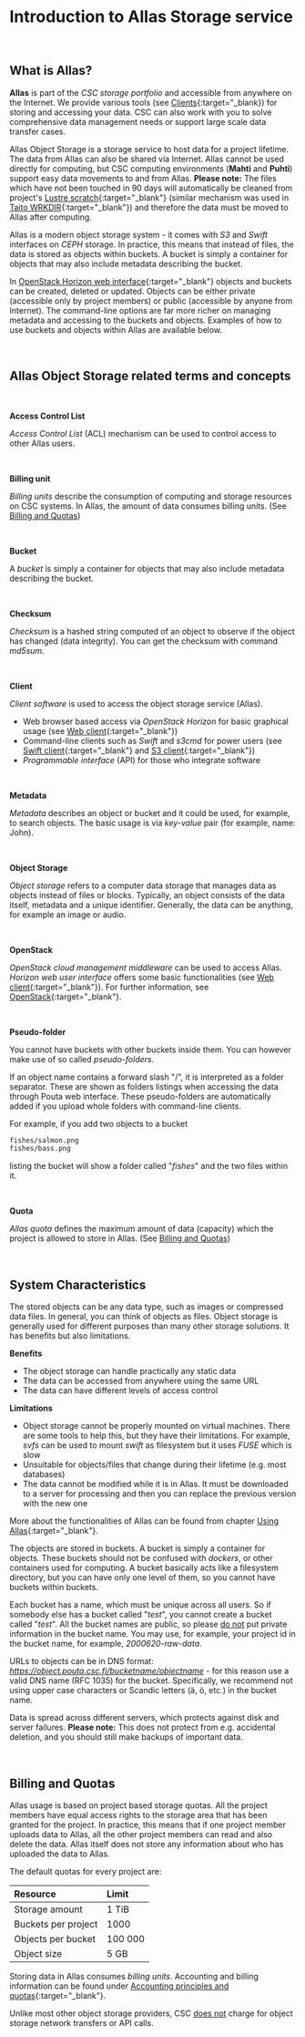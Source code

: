 
# Introduction to Allas Storage service

&nbsp;


## What is Allas?

**Allas** is part of the _CSC storage portfolio_ and accessible from anywhere on the Internet. We provide various tools (see [Clients](./accessing_allas.md#clients){:target="_blank}) for storing and accessing your data. CSC can also work with you to solve comprehensive data management needs or support large scale data transfer cases.

Allas Object Storage is a storage service to host data for a project lifetime. The data from Allas can also be shared via Internet. Allas cannot be used directly for computing, but CSC computing environments (**Mahti** and **Puhti**) support easy data movements to and from Allas. **Please note:** The files which have not been touched in 90 days will automatically be cleaned from project's [Lustre scratch](../../computing/disk-environment.md){:target="_blank"} (similar mechanism was used in [Taito WRKDIR](https://research.csc.fi/taito-disk-environment#1.5.2){:target="_blank"}) and therefore the data must be moved to Allas after computing.

Allas is a modern object storage system - it comes with _S3_ and _Swift_ interfaces on _CEPH_ storage. In practice, this means that instead of files, the data is stored as objects within buckets. A bucket is simply a container for objects that may also include metadata describing the bucket. 

In [OpenStack Horizon web interface](./using_allas/web_client.md){:target="_blank"} objects and buckets can be created, deleted or updated. Objects can be either private (accessible only by project members) or public (accessible by anyone from Internet). The command-line options are far more richer on managing metadata and accessing to the buckets and objects. Examples of how to use buckets and objects within Allas are available below.

&nbsp;


## Allas Object Storage related terms and concepts  

&nbsp;

**Access Control List**

_Access Control List_ (ACL) mechanism can be used to control access to other Allas users.

&nbsp;


**Billing unit**

_Billing units_ describe the consumption of computing and storage resources on CSC systems. 
In Allas, the amount of data consumes billing units.
(See [Billing and Quotas](#billing-and-quotas))

&nbsp;


**Bucket**

A _bucket_ is simply a container for objects that may also include metadata describing the bucket.

&nbsp;


**Checksum**

_Checksum_ is a hashed string computed of an object to observe if the object has changed (data integrity). 
You can get the checksum with command _md5sum_.

&nbsp;


**Client**

_Client software_ is used to access the object storage service (Allas).

 * Web browser based access via _OpenStack Horizon_ for basic graphical usage (see [Web client](./using_allas/web_client.md){:target="_blank"})
 * Command-line clients such as _Swift_ and _s3cmd_ for power users (see [Swift client](./using_allas/swift_client.md){:target="_blank"} and [S3 client](./using_allas/s3_client.md){:target="_blank"})
 * _Programmable interface_ (API) for those who integrate software

&nbsp;


**Metadata**

_Metadata_ describes an object or bucket and it could be used, for example, to search objects. 
The basic usage is via _key-value_ pair (for example, name: John).

&nbsp;


**Object Storage**

_Object storage_ refers to a computer data storage that manages data as objects instead of files or blocks. Typically, an object consists of the data itself, metadata and a unique identifier. Generally, the data can be anything, for example an image or audio.

&nbsp;


**OpenStack**

_OpenStack cloud management middleware_ can be used to access Allas.
_Horizon web user interface_ offers some basic functionalities (see [Web client](./using_allas/web_client.md){:target="_blank"}).
For further information, see [OpenStack](https://www.openstack.org/){:target="_blank"}.

&nbsp;


**Pseudo-folder**

You cannot have buckets with other buckets inside them. You can however make use of so called _pseudo-folders_.

If an object name contains a forward slash "/", it is interpreted as a folder separator. These are shown as folders listings when accessing the data through Pouta web interface. These pseudo-folders are automatically added if you upload whole folders with command-line clients.

For example, if you add two objects to a bucket
```bash
fishes/salmon.png
fishes/bass.png
```
listing the bucket will show a folder called "_fishes_" and the two files within it.

&nbsp;


**Quota**

_Allas quota_ defines the maximum amount of data (capacity) which the project is allowed to store in Allas. 
(See [Billing and Quotas](#billing-and-quotas))

&nbsp;


## System Characteristics


The stored objects can be any data type, such as images or compressed data files. In general, you can think of objects as files. Object storage is generally used for different purposes than many other storage solutions. It has benefits but also limitations.

**Benefits**

 * The object storage can handle practically any static data
 * The data can be accessed from anywhere using the same URL
 * The data can have different levels of access control


**Limitations**

 * Object storage cannot be properly mounted on virtual machines. There are some tools to help this, but they have their limitations. For example, _svfs_ can be used to mount _swift_ as filesystem but it uses _FUSE_ which is slow
 * Unsuitable for objects/files that change during their lifetime (e.g. most databases)
 * The data cannot be modified while it is in Allas. It must be downloaded to a server for processing and then you can replace the previous version with the new one

More about the functionalities of Allas can be found from chapter [Using Allas](./using_allas/common_use_cases.md){:target="_blank"}.

The objects are stored in buckets. A bucket is simply a container for objects. These buckets should not be confused with _dockers_, or other containers used for computing. A bucket basically acts like a filesystem directory, but you can have only one level of them, so you cannot have buckets within buckets.

Each bucket has a name, which must be unique across all users. So if somebody else has a bucket called "_test_", you cannot create a bucket called "_test_". All the bucket names are public, so please <u>do not</u> put private information in the bucket name. You may use, for example, your project id in the bucket name, for example, _2000620-raw-data_.

URLs to objects can be in DNS format: _https://object.pouta.csc.fi/bucketname/objectname_ - for this reason use a valid DNS name (RFC 1035) for the bucket. Specifically, we recommend not using upper case characters or Scandic letters (&auml;, &ouml;, etc.) in the bucket name.

Data is spread across different servers, which protects against disk and server failures. **Please note:** This does not protect from e.g. accidental deletion, and you should still make backups of important data.

&nbsp;


## Billing and Quotas

Allas usage is based on project based storage quotas. All the project members have equal access rights to the storage area that has been granted for the project. In practice, this means that if one project member uploads data to Allas, all the other project members can read and also delete the data. Allas itself does not store any information about who has uploaded the data to Allas.

The default quotas for every project are:

| Resource | Limit |
| :-------- |:------- |
| Storage amount | 1 TiB |
| Buckets per project | 1000 |
| Objects per bucket | 100 000 |
| Object size | 5 GB |


Storing data in Allas consumes _billing units_. Accounting and billing information can be found under [Accounting principles and quotas](https://research.csc.fi/pouta-accounting){:target="_blank"}.

Unlike most other object storage providers, CSC <u>does not</u> charge for object storage network transfers or API calls.

&nbsp;
